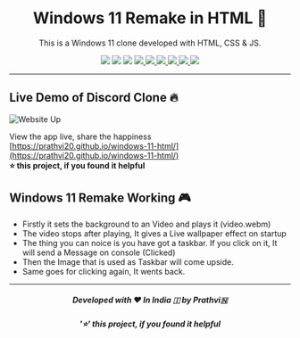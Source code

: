 <h1 align="center">
  Windows 11 Remake in HTML 🦄
</h1>
<p align="center">
  This is a Windows 11 clone developed with HTML, CSS & JS.
</p>
<p align="center">
    <img src="https://cdn.rawgit.com/sindresorhus/awesome/d7305f38d29fed78fa85652e3a63e154dd8e8829/media/badge.svg"/>
    <img src="https://visitor-badge.laobi.icu/badge?page_id=prathvi20/windows-11-html"/>
    <img src="https://img.shields.io/badge/Ethical_Design-_%E2%96%B2_%E2%9D%A4_-blue.svg"/>
    <!--Links -->
    <a href="https://github.com/prathvi20/windows-11-html/stargazers" target="blank">
        <img src="https://img.shields.io/github/stars/prathvi20/windows-11-html"/>
    </a>
    <a href="https://GitHub.com/prathvi20/windows-11-html/issues/" target="blank">
        <img src="https://img.shields.io/github/issues/prathvi20/windows-11-html.svg"/>
    </a>
    <a href="https://GitHub.com/prathvi20/windows-11-html/pull/" target="blank">
        <img src="https://img.shields.io/github/issues-pr/prathvi20/windows-11-html.svg"/>
    </a>
    <a href="https://github.com/prathvi20/windows-11-html/blob/master/LICENSE" target="blank">
        <img src="https://img.shields.io/github/forks/prathvi20/windows-11-html"/>
    </a>
    <a href="https://GitHub.com/prathvi20/windows-11-html/graphs/contributors/" target="blank">
        <img src="https://img.shields.io/github/contributors/prathvi20/windows-11-html.svg"/>
    </a>
    <!--Commits -->
    <img src="https://img.shields.io/github/last-commit/prathvi20/windows-11-html.svg"/>
</p>

---

## Live Demo of Discord Clone 🔥

![Website Up](https://img.shields.io/website?url=https://github.com/prathvi20/windows-11-html&logo=github&style=flat-square) <br>

View the app live, share the happiness [https://prathvi20.github.io/windows-11-html/](https://prathvi20.github.io/windows-11-html/) <br>
**⭐ this project, if you found it helpful**

## Windows 11 Remake Working 🎮
- Firstly it sets the background to an Video and plays it (video.webm)
- The video stops after playing, It gives a Live wallpaper effect on startup
- The thing you can noice is you have got a taskbar. If you click on it, It will send a Message on console (Clicked)
- Then the Image that is used as Taskbar will come upside.
- Same goes for clicking again, It wents back.

-----

<h5 align='center'>Developed with ❤️ In India 🇮 by Prathvi🇳</h5>
<h5 align='center'>'⭐' this project, if you found it helpful</h5>
